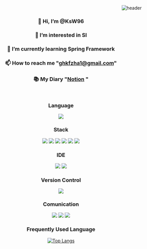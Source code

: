 <div align = "right">
  
![header](https://capsule-render.vercel.app/api?type=slice&color=random&height=300&section=header&text=KsW96%20HomeTown&fontSize=90)

</div>
<div id = "header" align = "center">
  
 ### 👋 Hi, I’m @KsW96
 ###  👀 I’m interested in SI
 ### 🌱 I’m currently learning Spring Framework
 ### 📫 How to reach me "ghkfzha1@gmail.com"
 ### 📚 My Diary "[Notion](https://mercurial-waterlily-2ba.notion.site/ac8beaf77d8c4c94bb276f6a9ef8f596?v=dcc7fb2899a9480bafcc18b7bf677f47&pvs=4) "

</div>
<div id = "body" align="Center">
 <br/>
  
  ### Language
  <img src="https://img.shields.io/badge/JAVA-007396?style=for-the-badge&logo=Java&logoColor=white">
  
  ### Stack 
  <img src="https://img.shields.io/badge/JavaScript-F7DF1E?style=for-the-badge&logo=JavaScript&logoColor=white">
  <img src="https://img.shields.io/badge/Spring-6DB33F?style=for-the-badge&logo=Spring&logoColor=white">
  <img src="https://img.shields.io/badge/HTML5-E34F26?style=for-the-badge&logo=HTML5&logoColor=white">
  <img src="https://img.shields.io/badge/CSS3-1572B6?style=for-the-badge&logo=CSS3&logoColor=white"> 
  <img src="https://img.shields.io/badge/MySQL-4479A1?style=for-the-badge&logo=MySQL&logoColor=white">
  <img src="https://img.shields.io/badge/apache tomcat-F8DC75?style=for-the-badge&logo=apachetomcat&logoColor=black">

### IDE
  <img src="https://img.shields.io/badge/Eclipse-2C2255?style=for-the-badge&logo=Eclipse%20IDE&logoColor=white">
  <img src="https://img.shields.io/badge/VSCode-007ACC?style=for-the-badge&logo=VisualStudioCode&logoColor=white">

### Version Control
<img src="https://img.shields.io/badge/github-181717?style=for-the-badge&logo=github&logoColor=white">


### Comunication
<img src="https://img.shields.io/badge/Notion-000000?style=for-the-badge&logo=notion&logoColor=white">
<img src="https://img.shields.io/badge/Figma-F24E1E?style=for-the-badge&logo=figma&logoColor=white">
<img src="https://img.shields.io/badge/Discord-7289DA?style=for-the-badge&logo=discord&logoColor=white">

### Frequently Used Language
  
[![Top Langs](https://github-readme-stats.vercel.app/api/top-langs/?username=KsW96&langs_count=8)](https://github.com/깃허브아이디/github-readme-stats)
  
  <br/>

</div>




<!---
KsW96/KsW96 is a ✨ special ✨ repository because its `README.md` (this file) appears on your GitHub profile.
You can click the Preview link to take a look at your changes.
--->
